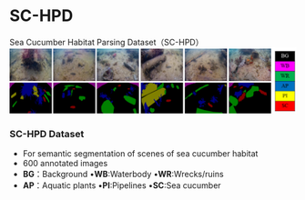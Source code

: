 SC-HPD
=====
  Sea Cucumber Habitat Parsing Dataset（SC-HPD）  
  ![SC-HPD](./figs/SC-HPD.png)
  ### SC-HPD Dataset
- For semantic segmentation of scenes of sea cucumber habitat
- 600 annotated images 
- **BG**：Background       •**WB**:Waterbody   •**WR**:Wrecks/ruins
- **AP**：Aquatic plants   •**PI**:Pipelines   •**SC**:Sea cucumber
